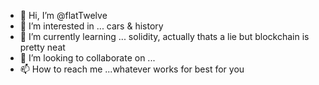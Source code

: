 - 👋 Hi, I’m @flatTwelve
- 👀 I’m interested in ... cars & history
- 🌱 I’m currently learning ... solidity, actually thats a lie but blockchain is pretty neat
- 💞️ I’m looking to collaborate on ... 
- 📫 How to reach me ...whatever works for best for you

<!---
flatTwelve/flatTwelve is a ✨ special ✨ repository because its `README.md` (this file) appears on your GitHub profile.
You can click the Preview link to take a look at your changes.
--->
